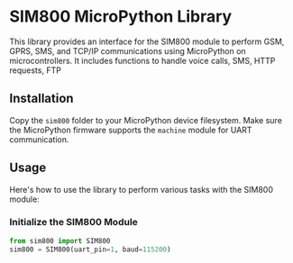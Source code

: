 # SIM800 MicroPython Library

This library provides an interface for the SIM800 module to perform GSM, GPRS, SMS, and TCP/IP communications using MicroPython on microcontrollers. It includes functions to handle voice calls, SMS, HTTP requests, FTP

## Installation

Copy the `sim800` folder to your MicroPython device filesystem. Make sure the MicroPython firmware supports the `machine` module for UART communication.

## Usage

Here's how to use the library to perform various tasks with the SIM800 module:

### Initialize the SIM800 Module

```python
from sim800 import SIM800
sim800 = SIM800(uart_pin=1, baud=115200)
```
